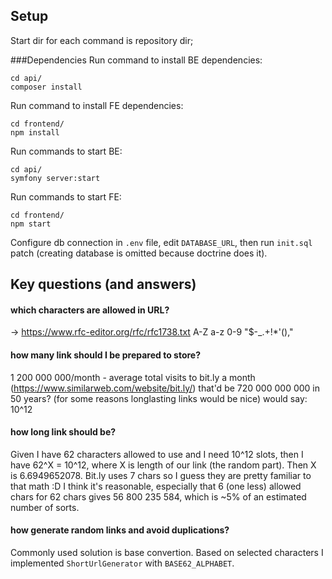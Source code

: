 ## Setup
Start dir for each command is repository dir;

###Dependencies
Run command to install BE dependencies:
```
cd api/
composer install
```

Run command to install FE dependencies:
```
cd frontend/
npm install
```

Run commands to start BE:
```
cd api/
symfony server:start
```

Run commands to start FE:
```
cd frontend/
npm start
```

Configure db connection in `.env` file, edit `DATABASE_URL`,
then run `init.sql` patch (creating database is omitted because doctrine does it).

## Key questions (and answers)

#### which characters are allowed in URL?

-> https://www.rfc-editor.org/rfc/rfc1738.txt
A-Z a-z 0-9 "$-_.+!*'(),"

#### how many link should I be prepared to store?

1 200 000 000/month - average total visits to bit.ly a month (https://www.similarweb.com/website/bit.ly/)
that'd be 720 000 000 000 in 50 years? (for some reasons longlasting links would be nice)
would say: 10^12

#### how long link should be?

Given I have 62 characters allowed to use and I need 10^12 slots, then I have 62^X = 10^12, where X is length of our link (the random part). Then X is 6.6949652078. Bit.ly uses 7 chars so I guess they are pretty familiar to that math :D I think it's reasonable, especially that 6 (one less) allowed chars for 62 chars gives 56 800 235 584, which is ~5% of an estimated number of sorts.

#### how generate random links and avoid duplications?

Commonly used solution is base convertion. Based on selected characters I implemented `ShortUrlGenerator` with `BASE62_ALPHABET`.